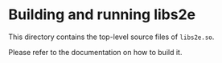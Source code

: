 Building and running libs2e
===========================

This directory contains the top-level source files of ``libs2e.so``.

Please refer to the documentation on how to build it.
